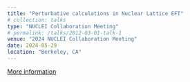 ```yaml
---
title: "Perturbative calculations in Nuclear Lattice EFT"
# collection: talks
type: "NUCLEI Collaboration Meeting"
# permalink: /talks/2012-03-01-talk-1
venue: "2024 NUCLEI Collaboration Meeting"
date: 2024-05-29
location: "Berkeley, CA"
---
```

<!-- This is a description of your talk, which is a markdown files that can be all markdown-ified like any other post. Yay markdown! -->
[More information](https://nuclei.mps.ohio-state.edu/content/meetings/LBNL2024/nuclei_meeting_2024.php)
<!-- ![Local Image](/images/Iowa_Seminar.jpg) -->

